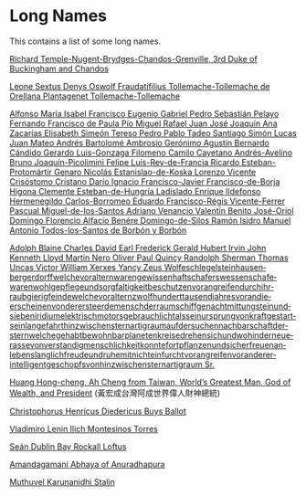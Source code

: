 # Long Names
This contains a list of some long names.

[Richard Temple-Nugent-Brydges-Chandos-Grenville, 3rd Duke of Buckingham and Chandos](https://en.wikipedia.org/wiki/Richard_Temple-Nugent-Brydges-Chandos-Grenville,_3rd_Duke_of_Buckingham_and_Chandos)

[Leone Sextus Denys Oswolf Fraudatifilius Tollemache-Tollemache de Orellana Plantagenet Tollemache-Tollemache](https://en.wikipedia.org/wiki/Leone_Sextus_Tollemache)

[Alfonso María Isabel Francisco Eugenio Gabriel Pedro Sebastián Pelayo Fernando Francisco de Paula Pío Miguel Rafael Juan José Joaquín Ana Zacarías Elisabeth Simeón Tereso Pedro Pablo Tadeo Santiago Simón Lucas Juan Mateo Andrés Bartolomé Ambrosio Gerónimo Agustín Bernardo Cándido Gerardo Luis-Gonzaga Filomeno Camilo Cayetano Andrés-Avelino Bruno Joaquín-Picolimini Felipe Luis-Rey-de-Francia Ricardo Esteban-Protomártir Genaro Nicolás Estanislao-de-Koska Lorenzo Vicente Crisóstomo Cristano Darío Ignacio Francisco-Javier Francisco-de-Borja Higona Clemente Esteban-de-Hungría Ladislado Enrique Ildefonso Hermenegildo Carlos-Borromeo Eduardo Francisco-Régis Vicente-Ferrer Pascual Miguel-de-los-Santos Adriano Venancio Valentín Benito José-Oriol Domingo Florencio Alfacio Benére Domingo-de-Silos Ramón Isidro Manuel Antonio Todos-los-Santos de Borbón y Borbón](https://en.wikipedia.org/wiki/Alfonso_de_Borb%C3%B3n_y_Borb%C3%B3n)


[Adolph Blaine Charles David Earl Frederick Gerald Hubert Irvin John Kenneth Lloyd Martin Nero Oliver Paul Quincy Randolph Sherman Thomas Uncas Victor William Xerxes Yancy Zeus Wolfeschlegel­steinhausen­bergerdorff­welche­vor­altern­waren­gewissenhaft­schafers­wessen­schafe­waren­wohl­gepflege­und­sorgfaltigkeit­beschutzen­vor­angreifen­durch­ihr­raubgierig­feinde­welche­vor­altern­zwolfhundert­tausend­jahres­voran­die­erscheinen­von­der­erste­erdemensch­der­raumschiff­genacht­mit­tungstein­und­sieben­iridium­elektrisch­motors­gebrauch­licht­als­sein­ursprung­von­kraft­gestart­sein­lange­fahrt­hinzwischen­sternartig­raum­auf­der­suchen­nachbarschaft­der­stern­welche­gehabt­bewohnbar­planeten­kreise­drehen­sich­und­wohin­der­neue­rasse­von­verstandig­menschlichkeit­konnte­fortpflanzen­und­sich­erfreuen­an­lebenslanglich­freude­und­ruhe­mit­nicht­ein­furcht­vor­angreifen­vor­anderer­intelligent­geschopfs­von­hinzwischen­sternartig­raum Sr.](https://en.wikipedia.org/wiki/Hubert_Blaine_Wolfeschlegelsteinhausenbergerdorff_Sr.)

[Huang Hong-cheng, Ah Cheng from Taiwan, World’s Greatest Man, God of Wealth, and President](https://en.wikipedia.org/wiki/Huang_Hong-cheng) (黃宏成台灣阿成世界偉人財神總統)

[Christophorus Henricus Diedericus Buys Ballot](https://en.wikipedia.org/wiki/C._H._D._Buys_Ballot)

[Vladimiro Lenin Ilich Montesinos Torres](https://en.wikipedia.org/wiki/Vladimiro_Montesinos)

[Seán Dublin Bay Rockall Loftus](https://en.wikipedia.org/wiki/Se%C3%A1n_Dublin_Bay_Rockall_Loftus)

[Amandagamani Abhaya of Anuradhapura](https://en.wikipedia.org/w/index.php?title=Amandagamani_Abhaya_of_Anuradhapura)

[Muthuvel Karunanidhi Stalin](https://en.wikipedia.org/wiki/M._K._Stalin)
